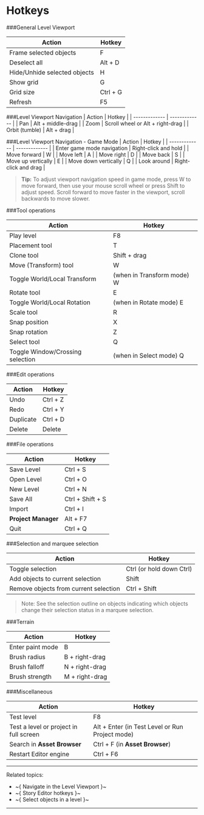 ﻿# Hotkeys

###General Level Viewport

| Action  | Hotkey |
| ------------- | ------------- |
| Frame selected objects  | F |
| Deselect all  | Alt + D |
| Hide/Unhide selected objects  | H |
| Show grid | G |
| Grid size  | Ctrl + G |
| Refresh  | F5 |


###Level Viewport Navigation
| Action  | Hotkey |
| ------------- | ------------- |
| Pan  | Alt + middle-drag  |
| Zoom  | Scroll wheel or Alt + right-drag |
| Orbit (tumble)  | Alt + drag |

###Level Viewport Navigation - Game Mode
| Action  | Hotkey |
| ------------- | ------------- |
| Enter game mode navigation  | Right-click and hold  |
| Move forward  | W  |
| Move left  | A  |
| Move right  | D  |
| Move back  | S  |
| Move up vertically  | E  |
| Move down vertically  | Q  |
| Look around  | Right-click and drag |

> **Tip:** To adjust viewport navigation speed in game mode, press W to move forward, then use your mouse scroll wheel or press Shift to adjust speed. Scroll forward to move faster in the viewport, scroll backwards to move slower.

###Tool operations

| Action  | Hotkey |
| ------------- | ------------- |
| Play level  | F8  |
| Placement tool  | T |
| Clone tool  | Shift + drag  |
| Move (Transform) tool  | W  |
| Toggle World/Local Transform  | (when in Transform mode) W  |
| Rotate tool  | E  |
| Toggle World/Local Rotation  | (when in Rotate mode) E  |
| Scale tool  | R  |
| Snap position  | X |
| Snap rotation  | Z |
| Select tool    | Q |
| Toggle Window/Crossing selection | (when in Select mode) Q |

###Edit operations

| Action  | Hotkey |
| ------------- | ------------- |
| Undo  | Ctrl + Z |
| Redo  | Ctrl + Y |
| Duplicate  | Ctrl + D  |
| Delete  | Delete |

###File operations

| Action  | Hotkey |
| ------------- | ------------- |
| Save Level  | Ctrl + S |
| Open Level  | Ctrl + O |
| New Level  | Ctrl + N |
| Save All  | Ctrl + Shift + S |
| Import  | Ctrl + I |
| **Project Manager**  | Alt + F7 |
| Quit  | Ctrl + Q |

###Selection and marquee selection

| Action   |  Hotkey  |
|-----------|------------|
| Toggle selection | Ctrl (or hold down Ctrl) |
| Add objects to current selection | Shift |
| Remove objects from current selection | Ctrl + Shift |

>Note: See the selection outline on objects indicating which objects change their selection status in a marquee selection.

###Terrain

| Action  | Hotkey |
| ------------- | ------------- |
| Enter paint mode  | B |
| Brush radius  | B + right-drag |
| Brush falloff  | N + right-drag |
| Brush strength  | M + right-drag |


###Miscellaneous

| Action  | Hotkey |
| ------------- | ------------- |
| Test level  | F8 |
| Test a level or project in full screen | Alt + Enter (in Test Level or Run Project mode) |
| Search in **Asset Browser**  | Ctrl + F (in **Asset Browser**) |
| Restart Editor engine  | Ctrl + F6  |

---
Related topics:
-	~{ Navigate in the Level Viewport }~
-	~{ Story Editor hotkeys }~
- ~{ Select objects in a level }~
---
